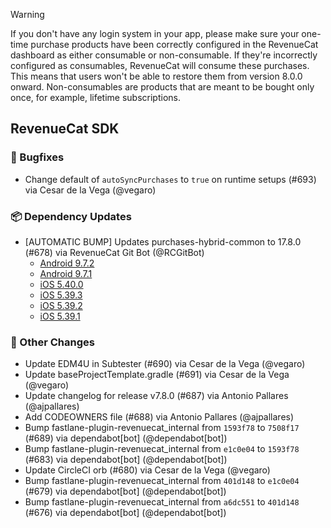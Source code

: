 > [!WARNING]  
> If you don't have any login system in your app, please make sure your one-time purchase products have been correctly configured in the RevenueCat dashboard as either consumable or non-consumable. If they're incorrectly configured as consumables, RevenueCat will consume these purchases. This means that users won't be able to restore them from version 8.0.0 onward.
> Non-consumables are products that are meant to be bought only once, for example, lifetime subscriptions.


## RevenueCat SDK
### 🐞 Bugfixes
* Change default of `autoSyncPurchases` to `true` on runtime setups (#693) via Cesar de la Vega (@vegaro)
### 📦 Dependency Updates
* [AUTOMATIC BUMP] Updates purchases-hybrid-common to 17.8.0 (#678) via RevenueCat Git Bot (@RCGitBot)
  * [Android 9.7.2](https://github.com/RevenueCat/purchases-android/releases/tag/9.7.2)
  * [Android 9.7.1](https://github.com/RevenueCat/purchases-android/releases/tag/9.7.1)
  * [iOS 5.40.0](https://github.com/RevenueCat/purchases-ios/releases/tag/5.40.0)
  * [iOS 5.39.3](https://github.com/RevenueCat/purchases-ios/releases/tag/5.39.3)
  * [iOS 5.39.2](https://github.com/RevenueCat/purchases-ios/releases/tag/5.39.2)
  * [iOS 5.39.1](https://github.com/RevenueCat/purchases-ios/releases/tag/5.39.1)

### 🔄 Other Changes
* Update EDM4U in Subtester (#690) via Cesar de la Vega (@vegaro)
* Update baseProjectTemplate.gradle (#691) via Cesar de la Vega (@vegaro)
* Update changelog for release v7.8.0 (#687) via Antonio Pallares (@ajpallares)
* Add CODEOWNERS file (#688) via Antonio Pallares (@ajpallares)
* Bump fastlane-plugin-revenuecat_internal from `1593f78` to `7508f17` (#689) via dependabot[bot] (@dependabot[bot])
* Bump fastlane-plugin-revenuecat_internal from `e1c0e04` to `1593f78` (#683) via dependabot[bot] (@dependabot[bot])
* Update CircleCI orb (#680) via Cesar de la Vega (@vegaro)
* Bump fastlane-plugin-revenuecat_internal from `401d148` to `e1c0e04` (#679) via dependabot[bot] (@dependabot[bot])
* Bump fastlane-plugin-revenuecat_internal from `a6dc551` to `401d148` (#676) via dependabot[bot] (@dependabot[bot])
